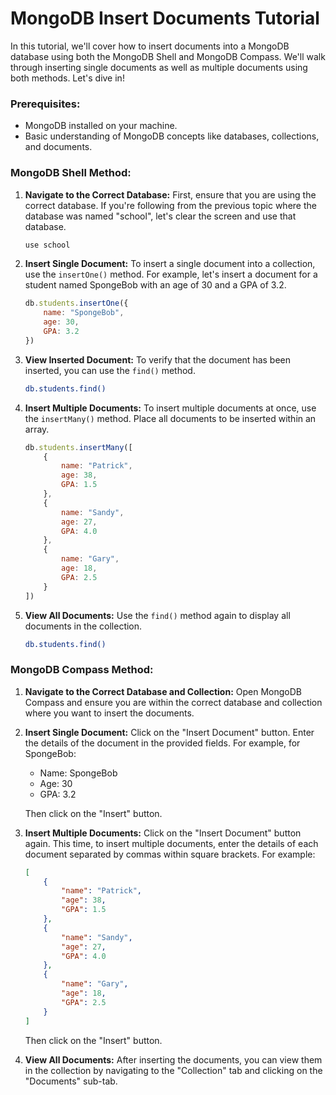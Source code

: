 # MongoDB Insert Documents Tutorial

In this tutorial, we'll cover how to insert documents into a MongoDB database using both the MongoDB Shell and MongoDB Compass. We'll walk through inserting single documents as well as multiple documents using both methods. Let's dive in!

### Prerequisites:

- MongoDB installed on your machine.
- Basic understanding of MongoDB concepts like databases, collections, and documents.

### MongoDB Shell Method:

1. **Navigate to the Correct Database:**
   First, ensure that you are using the correct database. If you're following from the previous topic where the database was named "school", let's clear the screen and use that database.

   ```bash
   use school
   ```
2. **Insert Single Document:**
   To insert a single document into a collection, use the `insertOne()` method. For example, let's insert a document for a student named SpongeBob with an age of 30 and a GPA of 3.2.

   ```javascript
   db.students.insertOne({
       name: "SpongeBob",
       age: 30,
       GPA: 3.2
   })
   ```
3. **View Inserted Document:**
   To verify that the document has been inserted, you can use the `find()` method.

   ```bash
   db.students.find()
   ```
4. **Insert Multiple Documents:**
   To insert multiple documents at once, use the `insertMany()` method. Place all documents to be inserted within an array.

   ```javascript
   db.students.insertMany([
       {
           name: "Patrick",
           age: 38,
           GPA: 1.5
       },
       {
           name: "Sandy",
           age: 27,
           GPA: 4.0
       },
       {
           name: "Gary",
           age: 18,
           GPA: 2.5
       }
   ])
   ```
5. **View All Documents:**
   Use the `find()` method again to display all documents in the collection.

   ```bash
   db.students.find()
   ```

### MongoDB Compass Method:

1. **Navigate to the Correct Database and Collection:**
   Open MongoDB Compass and ensure you are within the correct database and collection where you want to insert the documents.
2. **Insert Single Document:**
   Click on the "Insert Document" button. Enter the details of the document in the provided fields. For example, for SpongeBob:

   - Name: SpongeBob
   - Age: 30
   - GPA: 3.2

   Then click on the "Insert" button.
3. **Insert Multiple Documents:**
   Click on the "Insert Document" button again. This time, to insert multiple documents, enter the details of each document separated by commas within square brackets. For example:

   ```json
   [
       {
           "name": "Patrick",
           "age": 38,
           "GPA": 1.5
       },
       {
           "name": "Sandy",
           "age": 27,
           "GPA": 4.0
       },
       {
           "name": "Gary",
           "age": 18,
           "GPA": 2.5
       }
   ]
   ```

   Then click on the "Insert" button.
4. **View All Documents:**
   After inserting the documents, you can view them in the collection by navigating to the "Collection" tab and clicking on the "Documents" sub-tab.
